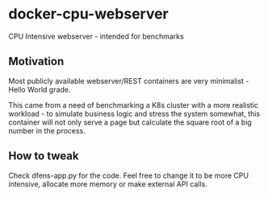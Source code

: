 # docker-cpu-webserver
CPU Intensive webserver - intended for benchmarks

## Motivation
Most publicly available webserver/REST containers are very minimalist - Hello World grade.

This came from a need of benchmarking a K8s cluster with a more realistic workload - to simulate business logic and stress the system somewhat, this container will not only serve a page but calculate the square root of a big number in the process.

## How to tweak
Check dfens-app.py for the code. Feel free to change it to be more CPU intensive, allocate more memory or make external API calls.
